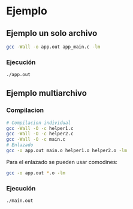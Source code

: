 # Ejemplo 

## Ejemplo un solo archivo

```bash
gcc -Wall -o app.out app_main.c -lm
```

### Ejecución

```bash
./app.out
```

## Ejemplo multiarchivo


### Compilacion

```bash
# Compilacion individual
gcc -Wall -O -c helper1.c
gcc -Wall -O -c helper2.c
gcc -Wall -O -c main.c
# Enlazado
gcc -o app.out main.o helper1.o helper2.o -lm 
```

Para el enlazado se pueden usar comodines:

```bash
gcc -o app.out *.o -lm 
```


### Ejecución

```bash
./main.out
```
